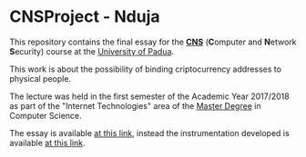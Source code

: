 # CNSProject - Nduja

This repository contains the final essay for the [**CNS**](http://www.math.unipd.it/~conti/teaching/CNS1718/index.html)
(**C**omputer and **N**etwork **S**ecurity) course at the [University of Padua](http://www.unipd.it/). 

This work is about the possibility of binding criptocurrency addresses to
physical people.

The lecture was held in the first semester of the Academic Year 2017/2018 as part of the "Internet Technologies" area of the [Master Degree](http://informatica.math.unipd.it/laureamagistrale/index.html) in Computer Science.

The essay is available [at this link](https://github.com/mzanella/CNSProject/releases/download/v0.0.1/Nduja.paper.pdf), instead the instrumentation developed is available [at this link](https://github.com/herrBez/Nduja).
